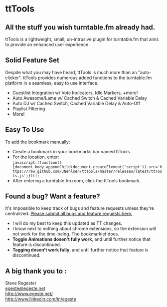 # ttTools
## All the stuff you wish turntable.fm already had.

ttTools is a lightweight, small, un-intrusive plugin for turntable.fm that aims to provide an enhanced user experience. 

## Solid Feature Set
Despite what you may have heard, ttTools is much more than an "auto-clicker". ttTools provides numerous added functions to the turntable.fm platform in a seamless, easy to use interface.  
* Guestlist Integration w/ Vote Indicators, Idle Markers, +more!
* Auto Awesome/Lame w/ Cached Switch & Cached Variable Delay
* Auto DJ w/ Cached Switch, Cached Variable Delay & Auto-Off
* Playlist Filtering
* More!

## Easy To Use

To add the bookmark manually:

*   Create a bookmark in your bookmarks bar named ttTools  
*   For the location, enter:  
        `javascript:(function(){document.body.appendChild(document.createElement('script')).src='https://raw.github.com/JNehlsen/ttTools/master/releases/latest/ttTools.js';})();
`  
*   After entering a turntable.fm room, click the ttTools bookmark.

## Found a bug? Want a feature?
It's impossible to keep track of bugs and feature requests unless they're centralized. [Please submit all bugs and feature requests here.](https://github.com/JNehlsen/ttTools/issues)

* I will do my best to keep this updated as TT changes.
* I know next to nothing about chrome extensions, so the extension will not work for the time-being. The bookmarklet does.
* <b>Toggle Animations dosen't fully work</b>, and until further notice that feature is discontinued.
* <b>Tagging dosen't work fully</b>, and until further notice that feature is discontinued. 

## A big thank you to :
Steve Regester  
egeste@egeste.net  
http://www.egeste.net/  
http://www.linkedin.com/in/egeste